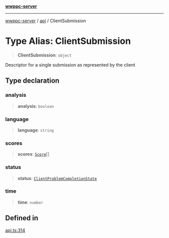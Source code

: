 [**wwppc-server**](../../README.md)

***

[wwppc-server](../../modules.md) / [api](../README.md) / ClientSubmission

# Type Alias: ClientSubmission

> **ClientSubmission**: `object`

Descriptor for a single submission as represented by the client

## Type declaration

### analysis

> **analysis**: `boolean`

### language

> **language**: `string`

### scores

> **scores**: [`Score`](../../database/type-aliases/Score.md)[]

### status

> **status**: [`ClientProblemCompletionState`](../enumerations/ClientProblemCompletionState.md)

### time

> **time**: `number`

## Defined in

[api.ts:314](https://github.com/WWPPC/WWPPC-server/blob/c08bb5874acf9739d5547370b47d1a65e80f6db4/src/api.ts#L314)
